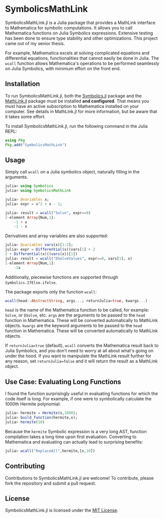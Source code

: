 # SymbolicsMathLink

SymbolicsMathLink.jl is a Julia package that provides a MathLink interface to Mathematica for symbolic computations. It allows you to call Mathematica functions on Julia Symbolics expressions. Extensive testing has been done to ensure type stability and other optimizations. This project came out of my senior thesis.

For example, Mathematica excels at solving complicated equations and differential equations, functionalities that cannot easily be done in Julia. The `wcall` function allows Mathematica's operations to be performed seamlessly on Julia Symbolics, with minimum effort on the front end.

## Installation

To run SymbolicsMathLink.jl, both the [Symbolics.jl](https://github.com/JuliaSymbolics/Symbolics.jl) package and the [MathLink.jl](https://github.com/JuliaInterop/MathLink.jl) package must be installed **and configured**. That means you must have an active subscription to Mathematica installed on your computer. See details in MathLink.jl for more information, but be aware that it takes some effort.

To install SymbolicsMathLink.jl, run the following command in the Julia REPL:

```julia
using Pkg
Pkg.add("SymbolicsMathLink")
```

## Usage

Simply call `wcall` on a Julia symbolics object, naturally filling in the arguments.

```julia
julia> using Symbolics
julia> using SymbolicsMathLink

julia> @variables x;
julia> expr = x^2 + x - 1;

julia> result = wcall("Solve", expr==0)
2-element Array{Num,1}:
    -1 + x
    -1 - x
```

Derivatives and array variables are also supported:
```julia
julia> @variables vars(x)[1:2];
julia> expr = Differential(x)(vars[1] + 2
2 + Differential(x)((vars(x))[1])
julia> result = wcall("DSolveValues", expr==0, vars[1], x)
1-element Array{Num,1}:
    -2x
```

Additionally, piecewise functions are supported through `Symbolics.IfElse.ifelse`.


The package exports only the function `wcall`:
```julia
wcall(head::AbstractString, args...; returnJulia=true, kwargs...)
```
`head` is the name of the Mathematica function to be called, for example: `Solve`, or `DSolve`, etc.
`args` are the arguments to be passed to the `head` function in Mathematica. These will be converted automatically to MathLink objects.
`kwargs` are the keyword arguments to be passed to the `head` function in Mathematica. These will be converted automatically to MathLink objects.

If `returnJulia=true` (default), `wcall` converts the Mathematica result back to Julia Symbolics, and you don't need to worry at all about what's going on under the hood. If you want to manipulate the MathLink result further for any reason, set `returnJulia=false` and it will return the result as a MathLink object.

## Use Case: Evaluating Long Functions

I found the function surprisingly useful in evaluating functions for which the code itself is long. For example, if one were to symbolically calculate the 1000th Hermite polynomial:
```julia 
julia> hermite = Hermite(x,1000);
julia> build_function(hermite,x);
julia> hermite(10)

```
Because the `hermite` Symbolic expression is a very long AST, function compilation takes a long time upon first evaluation. Converting to Mathematica and evaluating can actually lead to surprising benefits:
```julia
julia> wcall("ReplaceAll",hermite,[x,10])
```


## Contributing

Contributions to SymbolicsMathLink.jl are welcome! To contribute, please fork the repository and submit a pull request.

## License

SymbolicsMathLink.jl is licensed under the [MIT License](https://opensource.org/licenses/MIT).
